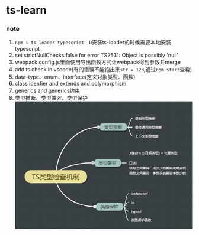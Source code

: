 # ts-learn

### note
1. `npm i ts-loader typescript -D`安装ts-loader的时候需要本地安装typescript
2. set strictNullChecks:false for error TS2531: Object is possibly 'null'
3. webpack.config.js里面使用导出函数方式让webpack得到参数并merge
4. add ts check in vscode(有的错误不能抱出来`str = 123`,通过`npm start`查看)
5. data-type、enum、interface(定义对象类型、函数)
6. class idenfier and extends and polymorphism
7. generics and generics约束
8. 类型推断、类型兼容、类型保护
![](./images/ts_1.png)